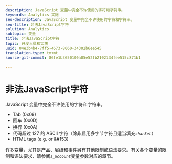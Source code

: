 ```yaml
---
description: JavaScript 变量中完全不许使用的字符和字符串。
keywords: Analytics 实施
seo-description: JavaScript 变量中完全不许使用的字符和字符串。
seo-title: 非法JavaScript字符
solution: Analytics
subtopic: 变量
title: 非法JavaScript字符
topic: 开发人员和实施
uuid: 04e3b4b4-7ff5-4673-8060-34302b6ee545
translation-type: tm+mt
source-git-commit: 86fe1b3650100a05e52fb2102134fee515c871b1

---
```



# 非法JavaScript字符

JavaScript 变量中完全不许使用的字符和字符串。

* Tab (0x09)
* 回车 (0x0D)
* 换行 (0x0A)
* 代码超过 127 的 ASCII 字符（除非启用多字节字符且适当填充&#x200B;*`charSet`*）
* HTML tags (e.g. <b></b> or &amp;#153)

许多变量，尤其是产品、层级和事件另有其他限制或语法要求。有关各个变量的限制和语法要求，请参阅&#x200B;*`s_account`*&#x200B;变量参数对应的章节。
